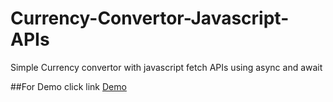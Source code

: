 # Currency-Convertor-Javascript-APIs
Simple Currency convertor with javascript fetch APIs using async and await 

##For Demo click link
<a href="https://rajusaha1693.github.io/Currency-Convertor-Javascript-APIs/">Demo</a>
